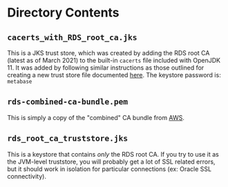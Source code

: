 # Directory Contents

## `cacerts_with_RDS_root_ca.jks`
This is a JKS trust store, which was created by adding the RDS root CA (latest as of March 2021) to the built-in
`cacerts` file included with OpenJDK 11. It was added by following similar instructions as those outlined for
creating a new trust store file documented
[here](https://docs.aws.amazon.com/AmazonRDS/latest/UserGuide/UsingWithRDS.SSL.html). The keystore password is:
`metabase`

## `rds-combined-ca-bundle.pem`
This is simply a copy of the "combined" CA bundle from
[AWS](https://docs.aws.amazon.com/AmazonRDS/latest/UserGuide/UsingWithRDS.SSL.html).

## `rds_root_ca_truststore.jks`
This is a keystore that contains *only* the RDS root CA.  If you try to use it as the JVM-level truststore, you will probably get a lot of SSL related errors, but it should work in isolation for particular connections (ex: Oracle SSL connectivity).
